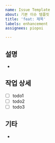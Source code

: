 ```yaml
---
name: Issue Template
about: 기본 이슈 템플릿
title: 'feat: 제목'
labels: enhancement
assignees: piopoi

---
```


## 설명

- 

## 작업 상세

- [ ] todo1
- [ ] todo2
- [ ] todo3

## 기타

-
